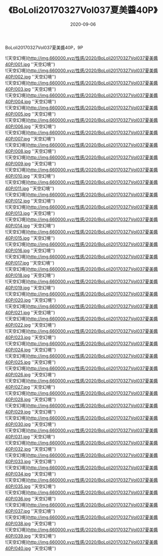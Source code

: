 ﻿---
layout: post
title:  《BoLoli20170327Vol037夏美醬40P》
date:   2020-09-06
img: http://img.660000.xyz/性感/2020/BoLoli20170327Vol037夏美醬40P/000.jpg
categories: [美女, 性感, 泳衣]
---

BoLoli20170327Vol037夏美醬40P，9P



![天空幻境](http://img.660000.xyz/性感/2020/BoLoli20170327Vol037夏美醬40P/001.jpg ''天空幻境'') <br>
![天空幻境](http://img.660000.xyz/性感/2020/BoLoli20170327Vol037夏美醬40P/002.jpg ''天空幻境'') <br>
![天空幻境](http://img.660000.xyz/性感/2020/BoLoli20170327Vol037夏美醬40P/003.jpg ''天空幻境'') <br>
![天空幻境](http://img.660000.xyz/性感/2020/BoLoli20170327Vol037夏美醬40P/004.jpg ''天空幻境'') <br>
![天空幻境](http://img.660000.xyz/性感/2020/BoLoli20170327Vol037夏美醬40P/005.jpg ''天空幻境'') <br>
![天空幻境](http://img.660000.xyz/性感/2020/BoLoli20170327Vol037夏美醬40P/006.jpg ''天空幻境'') <br>
![天空幻境](http://img.660000.xyz/性感/2020/BoLoli20170327Vol037夏美醬40P/007.jpg ''天空幻境'') <br>
![天空幻境](http://img.660000.xyz/性感/2020/BoLoli20170327Vol037夏美醬40P/008.jpg ''天空幻境'') <br>
![天空幻境](http://img.660000.xyz/性感/2020/BoLoli20170327Vol037夏美醬40P/009.jpg ''天空幻境'') <br>
![天空幻境](http://img.660000.xyz/性感/2020/BoLoli20170327Vol037夏美醬40P/010.jpg ''天空幻境'') <br>
![天空幻境](http://img.660000.xyz/性感/2020/BoLoli20170327Vol037夏美醬40P/011.jpg ''天空幻境'') <br>
![天空幻境](http://img.660000.xyz/性感/2020/BoLoli20170327Vol037夏美醬40P/012.jpg ''天空幻境'') <br>
![天空幻境](http://img.660000.xyz/性感/2020/BoLoli20170327Vol037夏美醬40P/013.jpg ''天空幻境'') <br>
![天空幻境](http://img.660000.xyz/性感/2020/BoLoli20170327Vol037夏美醬40P/014.jpg ''天空幻境'') <br>
![天空幻境](http://img.660000.xyz/性感/2020/BoLoli20170327Vol037夏美醬40P/015.jpg ''天空幻境'') <br>
![天空幻境](http://img.660000.xyz/性感/2020/BoLoli20170327Vol037夏美醬40P/016.jpg ''天空幻境'') <br>
![天空幻境](http://img.660000.xyz/性感/2020/BoLoli20170327Vol037夏美醬40P/017.jpg ''天空幻境'') <br>
![天空幻境](http://img.660000.xyz/性感/2020/BoLoli20170327Vol037夏美醬40P/018.jpg ''天空幻境'') <br>
![天空幻境](http://img.660000.xyz/性感/2020/BoLoli20170327Vol037夏美醬40P/019.jpg ''天空幻境'') <br>
![天空幻境](http://img.660000.xyz/性感/2020/BoLoli20170327Vol037夏美醬40P/020.jpg ''天空幻境'') <br>
![天空幻境](http://img.660000.xyz/性感/2020/BoLoli20170327Vol037夏美醬40P/021.jpg ''天空幻境'') <br>
![天空幻境](http://img.660000.xyz/性感/2020/BoLoli20170327Vol037夏美醬40P/022.jpg ''天空幻境'') <br>
![天空幻境](http://img.660000.xyz/性感/2020/BoLoli20170327Vol037夏美醬40P/023.jpg ''天空幻境'') <br>
![天空幻境](http://img.660000.xyz/性感/2020/BoLoli20170327Vol037夏美醬40P/024.jpg ''天空幻境'') <br>
![天空幻境](http://img.660000.xyz/性感/2020/BoLoli20170327Vol037夏美醬40P/025.jpg ''天空幻境'') <br>
![天空幻境](http://img.660000.xyz/性感/2020/BoLoli20170327Vol037夏美醬40P/026.jpg ''天空幻境'') <br>
![天空幻境](http://img.660000.xyz/性感/2020/BoLoli20170327Vol037夏美醬40P/027.jpg ''天空幻境'') <br>
![天空幻境](http://img.660000.xyz/性感/2020/BoLoli20170327Vol037夏美醬40P/028.jpg ''天空幻境'') <br>
![天空幻境](http://img.660000.xyz/性感/2020/BoLoli20170327Vol037夏美醬40P/029.jpg ''天空幻境'') <br>
![天空幻境](http://img.660000.xyz/性感/2020/BoLoli20170327Vol037夏美醬40P/030.jpg ''天空幻境'') <br>
![天空幻境](http://img.660000.xyz/性感/2020/BoLoli20170327Vol037夏美醬40P/031.jpg ''天空幻境'') <br>
![天空幻境](http://img.660000.xyz/性感/2020/BoLoli20170327Vol037夏美醬40P/032.jpg ''天空幻境'') <br>
![天空幻境](http://img.660000.xyz/性感/2020/BoLoli20170327Vol037夏美醬40P/033.jpg ''天空幻境'') <br>
![天空幻境](http://img.660000.xyz/性感/2020/BoLoli20170327Vol037夏美醬40P/034.jpg ''天空幻境'') <br>
![天空幻境](http://img.660000.xyz/性感/2020/BoLoli20170327Vol037夏美醬40P/035.jpg ''天空幻境'') <br>
![天空幻境](http://img.660000.xyz/性感/2020/BoLoli20170327Vol037夏美醬40P/036.jpg ''天空幻境'') <br>
![天空幻境](http://img.660000.xyz/性感/2020/BoLoli20170327Vol037夏美醬40P/037.jpg ''天空幻境'') <br>
![天空幻境](http://img.660000.xyz/性感/2020/BoLoli20170327Vol037夏美醬40P/038.jpg ''天空幻境'') <br>
![天空幻境](http://img.660000.xyz/性感/2020/BoLoli20170327Vol037夏美醬40P/039.jpg ''天空幻境'') <br>
![天空幻境](http://img.660000.xyz/性感/2020/BoLoli20170327Vol037夏美醬40P/040.jpg ''天空幻境'') <br>